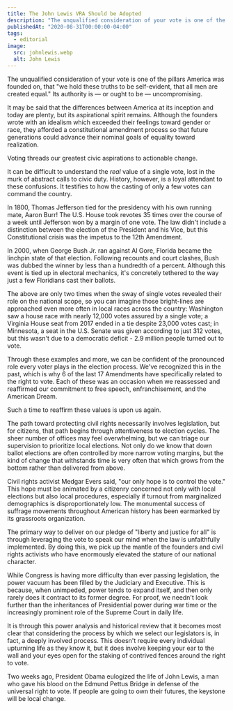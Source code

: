```yaml
---
title: The John Lewis VRA Should be Adopted
description: "The unqualified consideration of your vote is one of the pillars America was founded on, that \"we hold these truths to be self-evident, that all men are created equal.\" Its authority is — or ought to be — uncompromising."
publishedAt: "2020-08-31T00:00:00-04:00"
tags:
  - editorial
image:
  src: johnlewis.webp
  alt: John Lewis
---
```


The unqualified consideration of your vote is one of the pillars America was founded on, that "we hold these truths to be self-evident, that all men are created equal." Its authority is — or ought to be — uncompromising.

It may be said that the differences between America at its inception and today are plenty, but its aspirational spirit remains. Although the founders wrote with an idealism which exceeded their feelings toward gender or race, they afforded a constitutional amendment process so that future generations could advance their nominal goals of equality toward realization.

Voting threads our greatest civic aspirations to actionable change.

It can be difficult to understand the *real* value of a single vote, lost in the murk of abstract calls to civic duty. History, however, is a loyal attendant to these confusions. It testifies to how the casting of only a few votes can command the country.

In 1800, Thomas Jefferson tied for the presidency with his own running mate, Aaron Burr! The U.S. House took revotes 35 times over the course of a week until Jefferson won by a margin of one vote. The law didn't include a distinction between the election of the President and his Vice, but this Constitutional crisis was the impetus to the 12th Amendment.

In 2000, when George Bush Jr. ran against Al Gore, Florida became the linchpin state of that election. Following recounts and court clashes, Bush was dubbed the winner by less than a hundredth of a percent. Although this event is tied up in electoral mechanics, it's concretely tethered to the way just a few Floridians cast their ballots.

The above are only two times when the sway of single votes revealed their role on the national scope, so you can imagine those bright-lines are approached even more often in local races across the country: Washington saw a house race with nearly 12,000 votes assured by a single vote; a Virginia House seat from 2017 ended in a tie despite 23,000 votes cast; in Minnesota, a seat in the U.S. Senate was given according to just 312 votes, but this wasn't due to a democratic deficit - 2.9 million people turned out to vote.

Through these examples and more, we can be confident of the pronounced role every voter plays in the election process. We've recognized this in the past, which is why 6 of the last 17 Amendments have specifically related to the right to vote. Each of these was an occasion when we reassessed and reaffirmed our commitment to free speech, enfranchisement, and the American Dream.

Such a time to reaffirm these values is upon us again.

The path toward protecting civil rights necessarily involves legislation, but for citizens, that path begins through attentiveness to election cycles. The sheer number of offices may feel overwhelming, but we can triage our supervision to prioritize local elections. Not only do we know that down ballot elections are often controlled by more narrow voting margins, but the kind of change that withstands time is very often that which grows from the bottom rather than delivered from above.

Civil rights activist Medgar Evers said, "our only hope is to control the vote." This hope must be animated by a citizenry concerned not only with local elections but also local procedures, especially if turnout from marginalized demographics is disproportionately low. The monumental success of suffrage movements throughout American history has been earmarked by its grassroots organization. 

The primary way to deliver on our pledge of "liberty and justice for all" is through leveraging the vote to speak our mind when the law is unfaithfully implemented. By doing this, we pick up the mantle of the founders and civil rights activists who have enormously elevated the stature of our national character.

While Congress is having more difficulty than ever passing legislation, the power vacuum has been filled by the Judiciary and Executive. This is because, when unimpeded, power tends to expand itself, and then only rarely does it contract to its former degree. For proof, we needn't look further than the inheritances of Presidential power during war time or the increasingly prominent role of the Supreme Court in daily life.

It is through this power analysis and historical review that it becomes most clear that considering the process by which we select our legislators is, in fact, a deeply involved process. This doesn't require every individual upturning life as they know it, but it does involve keeping your ear to the wall and your eyes open for the staking of contrived fences around the right to vote.

Two weeks ago, President Obama eulogized the life of John Lewis, a man who gave his blood on the Edmund Pettus Bridge in defense of the universal right to vote. If people are going to own their futures, the keystone will be local change.
